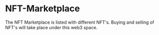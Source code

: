 # NFT-Marketplace

The NFT Marketplace is listed with different NFT's. Buying and selling of NFT's will take place under this web3 space.
